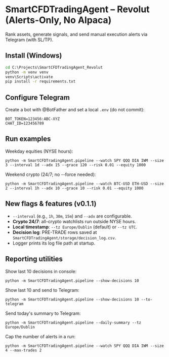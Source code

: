 # SmartCFDTradingAgent – Revolut (Alerts-Only, No Alpaca)

Rank assets, generate signals, and send manual execution alerts via Telegram (with SL/TP).

## Install (Windows)

```bat
cd C:\Projects\SmartCFDTradingAgent_Revolut
python -m venv venv
venv\Scripts\activate
pip install -r requirements.txt
```

## Configure Telegram
Create a bot with @BotFather and set a local `.env` (do not commit):
```
BOT_TOKEN=123456:ABC-XYZ
CHAT_ID=123456789
```

## Run examples
Weekday equities (NYSE hours):
```
python -m SmartCFDTradingAgent.pipeline --watch SPY QQQ DIA IWM --size 3 --interval 1d --adx 15 --grace 120 --risk 0.01 --equity 1000
```
Weekend crypto (24/7; no --force needed):
```
python -m SmartCFDTradingAgent.pipeline --watch BTC-USD ETH-USD --size 2 --interval 1h --adx 10 --grace 10 --risk 0.01 --equity 1000
```

## New flags & features (v0.1.1)
- `--interval` (e.g., `1h`, `30m`, `15m`) and `--adx` are configurable.
- **Crypto 24/7**: all-crypto watchlists run outside NYSE hours.
- **Local timestamp**: `--tz Europe/Dublin` (default) or `--tz UTC`.
- **Decision log**: PRE-TRADE rows saved at `SmartCFDTradingAgent/storage/decision_log.csv`.
- Logger prints its log file path at startup.

## Reporting utilities
Show last 10 decisions in console:
```
python -m SmartCFDTradingAgent.pipeline --show-decisions 10
```
Show last 10 and send to Telegram:
```
python -m SmartCFDTradingAgent.pipeline --show-decisions 10 --to-telegram
```
Send today's summary to Telegram:
```
python -m SmartCFDTradingAgent.pipeline --daily-summary --tz Europe/Dublin
```
Cap the number of alerts in a run:
```
python -m SmartCFDTradingAgent.pipeline --watch SPY QQQ DIA IWM --size 4 --max-trades 2
```
